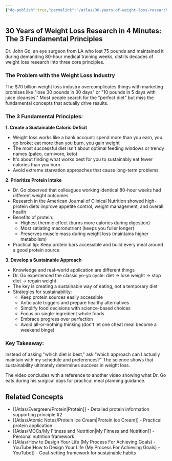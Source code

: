 ```yaml
---
{"dg-publish":true,"permalink":"/atlas/30-years-of-weight-loss-research-in-4-minutes-the-3-fundamental-principles/","title":"30 Years of Weight Loss Research in 4 Minutes -  The 3 Fundamental Principles","tags":["🌱"],"updated":"2025-10-07T14:28:12.323-07:00"}
---
```



## 30 Years of Weight Loss Research in 4 Minutes: The 3 Fundamental Principles

Dr. John Go, an eye surgeon from LA who lost 75 pounds and maintained it during demanding 80-hour medical training weeks, distills decades of weight loss research into three core principles.

### The Problem with the Weight Loss Industry

The $70 billion weight loss industry overcomplicates things with marketing promises like "lose 30 pounds in 30 days" or "10 pounds in 5 days with juice cleanses." Most people search for the "perfect diet" but miss the fundamental concepts that actually drive results.

### The 3 Fundamental Principles:

**1. Create a Sustainable Caloric Deficit**

- Weight loss works like a bank account: spend more than you earn, you go broke; eat more than you burn, you gain weight
- The most successful diet isn't about optimal feeding windows or trendy names (paleo, carnivore, keto)
- It's about finding what works best for you to sustainably eat fewer calories than you burn
- Avoid extreme starvation approaches that cause long-term problems

**2. Prioritize Protein Intake**

- Dr. Go observed that colleagues working identical 80-hour weeks had different weight outcomes
- Research in the American Journal of Clinical Nutrition showed high-protein diets improve appetite control, weight management, and overall health
- Benefits of protein:
    - Highest thermic effect (burns more calories during digestion)
    - Most satiating macronutrient (keeps you fuller longer)
    - Preserves muscle mass during weight loss (maintains higher metabolism)
- Practical tip: Keep protein bars accessible and build every meal around a good protein source

**3. Develop a Sustainable Approach**

- Knowledge and real-world application are different things
- Dr. Go experienced the classic yo-yo cycle: diet → lose weight → stop diet → regain weight
- The key is creating a sustainable way of eating, not a temporary diet
- Strategies for sustainability:
    - Keep protein sources easily accessible
    - Anticipate triggers and prepare healthy alternatives
    - Simplify food decisions with science-based choices
    - Focus on single-ingredient whole foods
    - Embrace progress over perfection
    - Avoid all-or-nothing thinking (don't let one cheat meal become a weekend binge)

### Key Takeaway:

Instead of asking "which diet is best," ask "which approach can I actually maintain with my schedule and preferences?" The science shows that sustainability ultimately determines success in weight loss.

The video concludes with a reference to another video showing what Dr. Go eats during his surgical days for practical meal planning guidance.

## Related Concepts
- [[Atlas/Evergreen/Protein\|Protein]] - Detailed protein information supporting principle #2
- [[Atlas/Atomic Notes/Protein Ice Cream\|Protein Ice Cream]] - Practical protein application
- [[Atlas/MOCs/My Fitness and Nutrition\|My Fitness and Nutrition]] - Personal nutrition framework
- [[Atlas/How to Design Your Life (My Process For Achieving Goals) - YouTube\|How to Design Your Life (My Process For Achieving Goals) - YouTube]] - Goal-setting framework for sustainable habits
